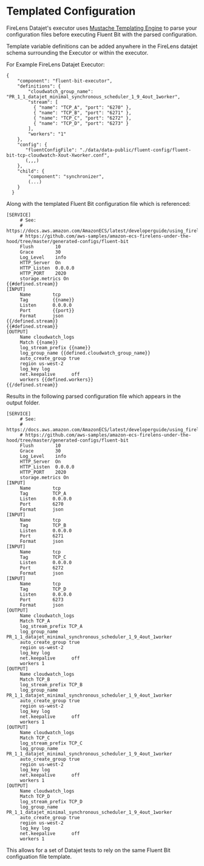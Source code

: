 # Templated Configuration

FireLens Datajet's executor uses [Mustache Templating Engine](https://mustache.github.io/) to parse your configuration files before executing Fluent Bit with the parsed configuration.

Template variable definitions can be added anywhere in the FireLens datajet schema surrounding the Executor or within the executor.

For Example FireLens Datajet Executor:
```
{
    "component": "fluent-bit-executor",
    "definitions": {
        "cloudwatch_group_name": "PR_1_1_datajet_minimal_synchronous_scheduler_1_9_4out_1worker",
        "stream": [
          { "name": "TCP_A", "port": "6270" },
          { "name": "TCP_B", "port": "6271" },
          { "name": "TCP_C", "port": "6272" },
          { "name": "TCP_D", "port": "6273" }
        ],
        "workers": "1"
    },
    "config": {
       "fluentConfigFile": "./data/data-public/fluent-config/fluent-bit-tcp-cloudwatch-Xout-Xworker.conf",
       (,,,)
    },
    "child": {
        "component": "synchronizer",
        (...)
    }
  }
```

Along with the templated Fluent Bit configuration file which is referenced:
```
[SERVICE]
     # See:
     # https://docs.aws.amazon.com/AmazonECS/latest/developerguide/using_firelens.html
     # https://github.com/aws-samples/amazon-ecs-firelens-under-the-hood/tree/master/generated-configs/fluent-bit
     Flush        10
     Grace        30
     Log_Level    info
     HTTP_Server  On
     HTTP_Listen  0.0.0.0
     HTTP_PORT    2020
     storage.metrics On
{{#defined.stream}}
[INPUT]
     Name        tcp
     Tag         {{name}}
     Listen      0.0.0.0
     Port        {{port}}
     Format      json
{{/defined.stream}}
{{#defined.stream}}
[OUTPUT]
     Name cloudwatch_logs
     Match {{name}}
     log_stream_prefix {{name}}
     log_group_name {{defined.cloudwatch_group_name}}
     auto_create_group true
     region us-west-2
     log_key log
     net.keepalive      off
     workers {{defined.workers}}
{{/defined.stream}}
```

Results in the following parsed configuration file which appears in the output folder.

```
[SERVICE]
     # See:
     # https://docs.aws.amazon.com/AmazonECS/latest/developerguide/using_firelens.html
     # https://github.com/aws-samples/amazon-ecs-firelens-under-the-hood/tree/master/generated-configs/fluent-bit
     Flush        10
     Grace        30
     Log_Level    info
     HTTP_Server  On
     HTTP_Listen  0.0.0.0
     HTTP_PORT    2020
     storage.metrics On
[INPUT]
     Name        tcp
     Tag         TCP_A
     Listen      0.0.0.0
     Port        6270
     Format      json
[INPUT]
     Name        tcp
     Tag         TCP_B
     Listen      0.0.0.0
     Port        6271
     Format      json
[INPUT]
     Name        tcp
     Tag         TCP_C
     Listen      0.0.0.0
     Port        6272
     Format      json
[INPUT]
     Name        tcp
     Tag         TCP_D
     Listen      0.0.0.0
     Port        6273
     Format      json
[OUTPUT]
     Name cloudwatch_logs
     Match TCP_A
     log_stream_prefix TCP_A
     log_group_name PR_1_1_datajet_minimal_synchronous_scheduler_1_9_4out_1worker
     auto_create_group true
     region us-west-2
     log_key log
     net.keepalive      off
     workers 1
[OUTPUT]
     Name cloudwatch_logs
     Match TCP_B
     log_stream_prefix TCP_B
     log_group_name PR_1_1_datajet_minimal_synchronous_scheduler_1_9_4out_1worker
     auto_create_group true
     region us-west-2
     log_key log
     net.keepalive      off
     workers 1
[OUTPUT]
     Name cloudwatch_logs
     Match TCP_C
     log_stream_prefix TCP_C
     log_group_name PR_1_1_datajet_minimal_synchronous_scheduler_1_9_4out_1worker
     auto_create_group true
     region us-west-2
     log_key log
     net.keepalive      off
     workers 1
[OUTPUT]
     Name cloudwatch_logs
     Match TCP_D
     log_stream_prefix TCP_D
     log_group_name PR_1_1_datajet_minimal_synchronous_scheduler_1_9_4out_1worker
     auto_create_group true
     region us-west-2
     log_key log
     net.keepalive      off
     workers 1
```


This allows for a set of Datajet tests to rely on the same Fluent Bit configuation file template.

